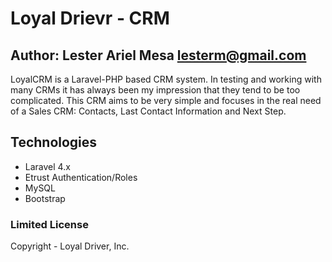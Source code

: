 # Loyal Drievr - CRM
## Author: Lester Ariel Mesa <lesterm@gmail.com>

LoyalCRM is a Laravel-PHP based CRM system. In testing and working with many CRMs it has always been my impression that they tend to be too complicated. This CRM aims to be very simple and focuses in the real need of a Sales CRM: Contacts, Last Contact Information and Next Step.

## Technologies
- Laravel 4.x
- Etrust Authentication/Roles
- MySQL
- Bootstrap


### Limited License

Copyright - Loyal Driver, Inc.
